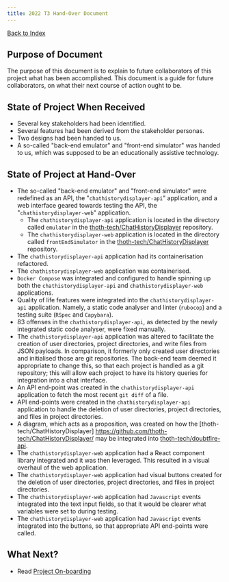 ```yaml
---
title: 2022 T3 Hand-Over Document
---
```


[Back to Index](Index.md)

## Purpose of Document

The purpose of this document is to explain to future collaborators of this project what has been
accomplished. This document is a guide for future collaborators, on what their next course of action
ought to be.

## State of Project When Received

- Several key stakeholders had been identified.
- Several features had been derived from the stakeholder personas.
- Two designs had been handed to us.
- A so-called "back-end emulator" and "front-end simulator" was handed to us, which was supposed to
  be an educationally assistive technology.

## State of Project at Hand-Over

- The so-called "back-end emulator" and "front-end simulator" were redefined as an API, the
  "`chathistorydisplayer-api`" application, and a web interface geared towards testing the API, the
  "`chathistorydisplayer-web`" application.
  - The `chathistorydisplayer-api` application is located in the directory called `emulator` in the
    [thoth-tech/ChatHistoryDisplayer](https://github.com/thoth-tech/ChatHistoryDisplayer)
    repository.
  - The `chathistorydisplayer-web` application is located in the directory called
    `frontEndSimulator` in the
    [thoth-tech/ChatHistoryDisplayer](https://github.com/thoth-tech/ChatHistoryDisplayer)
    repository.
- The `chathistorydisplayer-api` application had its containerisation refactored.
- The `chathistorydisplayer-web` application was containerised.
- `Docker Compose` was integrated and configured to handle spinning up both the
  `chathistorydisplayer-api` and `chathistorydisplayer-web` applications.
- Quality of life features were integrated into the `chathistorydisplayer-api` application. Namely,
  a static code analyser and linter (`rubocop`) and a testing suite (`RSpec` and `Capybara`).
- 83 offenses in the `chathistorydisplayer-api`, as detected by the newly integrated static code
  analyser, were fixed manually.
- The `chathistorydisplayer-api` application was altered to facilitate the creation of user
  directories, project directories, and write files from JSON payloads. In comparison, it formerly
  only created user directories and initialised those are git repositories. The back-end team deemed
  it appropriate to change this, so that each project is handled as a git repository; this will
  allow each project to have its history queries for integration into a chat interface.
- An API end-point was created in the `chathistorydisplayer-api` application to fetch the most
  recent `git diff` of a file.
- API end-points were created in the `chathistorydisplayer-api` application to handle the deletion
  of user directories, project directories, and files in project directories.
- A diagram, which acts as a proposition, was created on how the [thoth-tech/ChatHistoryDisplayer]
  <https://github.com/thoth-tech/ChatHistoryDisplayer/> may be integrated into
  [thoth-tech/doubtfire-api](https://github.com/thoth-tech/doubtfire-api).
- The `chathistorydisplayer-web` application had a React component library integrated and it was
  then leveraged. This resulted in a visual overhaul of the web application.
- The `chathistorydisplayer-web` application had visual buttons created for the deletion of user
  directories, project directories, and files in project directories.
- The `chathistorydisplayer-web` application had `Javascript` events integrated into the text input
  fields, so that it would be clearer what variables were set to during testing.
- The `chathistorydisplayer-web` application had `Javascript` events integrated into the buttons, so
  that appropriate API end-points were called.

## What Next?

- Read [Project On-boarding](Project-On-Boarding.md)
